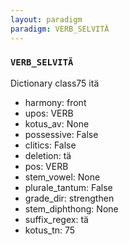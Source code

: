 ```yaml
---
layout: paradigm
paradigm: VERB_SELVITÄ
---
```

### ` VERB_SELVITÄ `

Dictionary class75 itä
* harmony: front
* upos: VERB
* kotus_av: None
* possessive: False
* clitics: False
* deletion: tä
* pos: VERB
* stem_vowel: None
* plurale_tantum: False
* grade_dir: strengthen
* stem_diphthong: None
* suffix_regex: tä
* kotus_tn: 75
